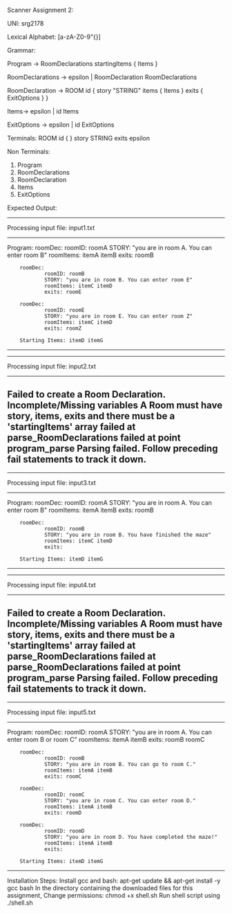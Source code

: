 Scanner Assignment 2:

UNI: srg2178

Lexical Alphabet: [a-zA-Z0-9"{}]

Grammar:

Program -> RoomDeclarations startingItems { Items }

RoomDeclarations -> epsilon | RoomDeclaration RoomDeclarations

RoomDeclaration -> ROOM id { story "STRING" items { Items } exits { ExitOptions } }

Items-> epsilon | id Items

ExitOptions -> epsilon | id ExitOptions

Terminals:
ROOM
id
{
}
story
STRING
exits
epsilon

Non Terminals:
1) Program
2) RoomDeclarations
3) RoomDeclaration
4) Items
5) ExitOptions

Expected Output:

****************************
Processing input file: input1.txt
****************************

Program:
        roomDec:
                roomID: roomA
                STORY: "you are in room A. You can enter room B"
                roomItems: itemA itemB 
                exits: roomB 

        roomDec:
                roomID: roomB
                STORY: "you are in room B. You can enter room E"
                roomItems: itemC itemD 
                exits: roomE 

        roomDec:
                roomID: roomE
                STORY: "you are in room E. You can enter room Z"
                roomItems: itemC itemD 
                exits: roomZ 

        Starting Items: itemD itemG 


----------------------------
****************************
Processing input file: input2.txt
****************************
Failed to create a Room Declaration. Incomplete/Missing variables
A Room must have story, items, exits and there must be a 'startingItems' array
failed at parse_RoomDeclarations 
failed at point program_parse
Parsing failed. Follow preceding fail statements to track it down.
----------------------------
****************************
Processing input file: input3.txt
****************************

Program:
        roomDec:
                roomID: roomA
                STORY: "you are in room A. You can enter room B"
                roomItems: itemA itemB 
                exits: roomB 

        roomDec:
                roomID: roomB
                STORY: "you are in room B. You have finished the maze"
                roomItems: itemC itemD 
                exits: 

        Starting Items: itemD itemG 


----------------------------
****************************
Processing input file: input4.txt
****************************
Failed to create a Room Declaration. Incomplete/Missing variables
A Room must have story, items, exits and there must be a 'startingItems' array
failed at parse_RoomDeclarations 
failed at parse_RoomDeclarations 
failed at point program_parse
Parsing failed. Follow preceding fail statements to track it down.
----------------------------
****************************
Processing input file: input5.txt
****************************

Program:
        roomDec:
                roomID: roomA
                STORY: "you are in room A. You can enter room B or room C"
                roomItems: itemA itemB 
                exits: roomB roomC 

        roomDec:
                roomID: roomB
                STORY: "you are in room B. You can go to room C."
                roomItems: itemA itemB 
                exits: roomC 

        roomDec:
                roomID: roomC
                STORY: "you are in room C. You can enter room D."
                roomItems: itemA itemB 
                exits: roomD 

        roomDec:
                roomID: roomD
                STORY: "you are in room D. You have completed the maze!"
                roomItems: itemA itemB 
                exits: 

        Starting Items: itemD itemG 


----------------------------

Installation Steps:
Install gcc and bash: apt-get update && apt-get install -y gcc bash
In the directory containing the downloaded files for this assignment,
Change permissions: chmod +x shell.sh
Run shell script using ./shell.sh
